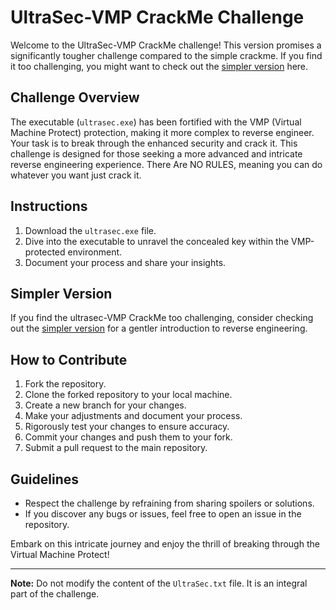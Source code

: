 # UltraSec-VMP CrackMe Challenge

Welcome to the UltraSec-VMP CrackMe challenge! This version promises a significantly tougher challenge compared to the simple crackme. If you find it too challenging, you might want to check out the [simpler version]([link-to-simple-crackme](https://github.com/voksireimagined/UltraSec-Crackme/blob/main/README.md)) here.

## Challenge Overview

The executable (`ultrasec.exe`) has been fortified with the VMP (Virtual Machine Protect) protection, making it more complex to reverse engineer. Your task is to break through the enhanced security and crack it. This challenge is designed for those seeking a more advanced and intricate reverse engineering experience.
There Are NO RULES, meaning you can do whatever you want just crack it.

## Instructions

1. Download the `ultrasec.exe` file.
2. Dive into the executable to unravel the concealed key within the VMP-protected environment.
3. Document your process and share your insights.

## Simpler Version

If you find the ultrasec-VMP CrackMe too challenging, consider checking out the [simpler version](link-to-simple-crackme) for a gentler introduction to reverse engineering.

## How to Contribute

1. Fork the repository.
2. Clone the forked repository to your local machine.
3. Create a new branch for your changes.
4. Make your adjustments and document your process.
5. Rigorously test your changes to ensure accuracy.
6. Commit your changes and push them to your fork.
7. Submit a pull request to the main repository.

## Guidelines

- Respect the challenge by refraining from sharing spoilers or solutions.
- If you discover any bugs or issues, feel free to open an issue in the repository.

Embark on this intricate journey and enjoy the thrill of breaking through the Virtual Machine Protect!

---

**Note:** Do not modify the content of the `UltraSec.txt` file. It is an integral part of the challenge.
